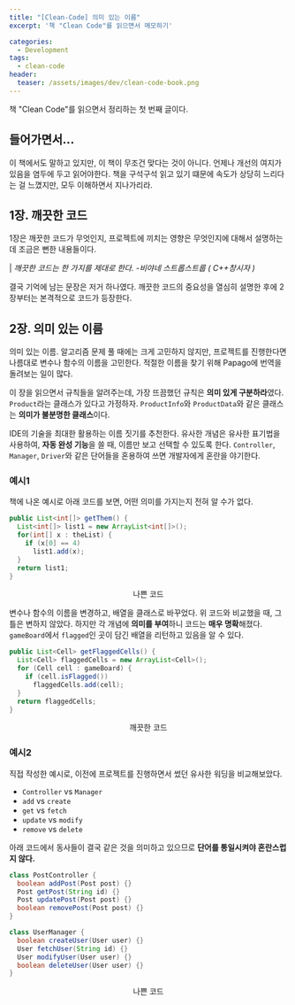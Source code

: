 ```yaml
---
title: "[Clean-Code] 의미 있는 이름"
excerpt: '책 "Clean Code"를 읽으면서 메모하기'

categories:
  - Development
tags:
  - clean-code
header:
  teaser: /assets/images/dev/clean-code-book.png
---
```


책 "Clean Code"를 읽으면서 정리하는 첫 번째 글이다.

## 들어가면서...

이 책에서도 말하고 있지만, 이 책이 무조건 맞다는 것이 아니다. 언제나 개선의 여지가 있음을 염두에 두고 읽어야한다. 책을 구석구석 읽고 있기 떄문에 속도가 상당히 느리다는 걸 느꼈지만, 모두 이해하면서 지나가리라.

## 1장. 깨끗한 코드

1장은 깨끗한 코드가 무엇인지, 프로젝트에 끼치는 영향은 무엇인지에 대해서 설명하는데 조금은 뻔한 내용들이다.

| _깨끗한 코드는 한 가지를 제대로 한다. -비야네 스트롭스트룹 ( C++창시자 )_

결국 기억에 남는 문장은 저거 하나였다. 깨끗한 코드의 중요성을 열심히 설명한 후에 2장부터는 본격적으로 코드가 등장한다.

## 2장. 의미 있는 이름

의미 있는 이름. 알고리즘 문제 풀 때에는 크게 고민하지 않지만, 프로젝트를 진행한다면 나름대로 변수나 함수의 이름을 고민한다. 적절한 이름을 찾기 위해 Papago에 번역을 돌려보는 일이 많다.

이 장을 읽으면서 규칙들을 알려주는데, 가장 뜨끔했던 규칙은 **의미 있게 구분하라**였다. `Product`라는 클래스가 있다고 가정하자. `ProductInfo`와 `ProductData`와 같은 클래스는 **의미가 불분명한 클래스**이다.

IDE의 기술을 최대한 활용하는 이름 짓기를 추천한다. 유사한 개념은 유사한 표기법을 사용하여, **자동 완성 기능**을 쓸 때, 이름만 보고 선택할 수 있도록 한다. `Controller`, `Manager`, `Driver`와 같은 단어들을 혼용하여 쓰면 개발자에게 혼란을 야기한다.

### 예시1

책에 나온 예시로 아래 코드를 보면, 어떤 의미를 가지는지 전혀 알 수가 없다.

```java
public List<int[]> getThem() {
  List<int[]> list1 = new ArrayList<int[]>();
  for(int[] x : theList) {
    if (x[0] == 4)
      list1.add(x);
  }
  return list1;
}
```

<figcaption style="text-align:center; margin-bottom:1em;">나쁜 코드</figcaption>

변수나 함수의 이름을 변경하고, 배열을 클래스로 바꾸었다. 위 코드와 비교했을 때, 그 틀은 변하지 않았다. 하지만 각 개념에 **의미를 부여**하니 코드는 **매우 명확**해졌다. `gameBoard`에서 `flagged`인 곳이 담긴 배열을 리턴하고 있음을 알 수 있다.

```java
public List<Cell> getFlaggedCells() {
  List<Cell> flaggedCells = new ArrayList<Cell>();
  for (Cell cell : gameBoard) {
    if (cell.isFlagged())
      flaggedCells.add(cell);
  }
  return flaggedCells;
}
```

<figcaption style="text-align:center; margin-bottom:1em;">깨끗한 코드</figcaption>

### 예시2

직접 작성한 예시로, 이전에 프로젝트를 진행하면서 썼던 유사한 워딩을 비교해보았다.

- `Controller` vs `Manager`
- `add` vs `create`
- `get` vs `fetch`
- `update` vs `modify`
- `remove` vs `delete`

아래 코드에서 동사들이 결국 같은 것을 의미하고 있으므로 **단어를 통일시켜야 혼란스럽지 않다.**

```java
class PostController {
  boolean addPost(Post post) {}
  Post getPost(String id) {}
  Post updatePost(Post post) {}
  boolean removePost(Post post) {}
}

class UserManager {
  boolean createUser(User user) {}
  User fetchUser(String id) {}
  User modifyUser(User user) {}
  boolean deleteUser(User user) {}
}
```

<figcaption style="text-align:center; margin-bottom:1em;">나쁜 코드</figcaption>
